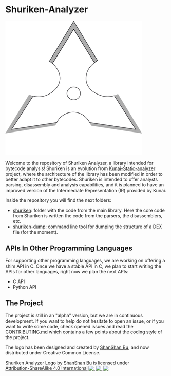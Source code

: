 # Shuriken-Analyzer

<img src="Imgs/Logo 5cm/Logo-5cm-redes-blanco.png"
alt="Shuriken Logo White"/>

Welcome to the repository of Shuriken Analyzer, a library intended for bytecode analysis!
Shuriken is an evolution from [Kunai-Static-analyzer](https://github.com/Fare9/KUNAI-static-analyzer) project, 
where the architecture of the library has been modified in order to better adapt it to other bytecodes. Shuriken
is intended to offer analysts parsing, disassembly and analysis capabilities, and it is planned to have
an improved version of the Intermediate Representation (IR) provided by Kunai.

Inside the repository you will find the next folders:

* [shuriken](./shuriken/): folder with the code from the main library. Here the core code from Shuriken is written
the code from the parsers, the disassemblers, etc.
* [shuriken-dump](./shuriken-dump/): command line tool for dumping the structure of a DEX file (for the moment).

## APIs In Other Programming Languages

For supporting other programming languages, we are working on offering a shim API in C. Once we have a stable
API in C, we plan to start writing the APIs for other languages, right now we plan the next APIs:

* C API
* Python API


## The Project

The project is still in an "alpha" version, but we are in continuous development. If you want to help do not hesitate
to open an issue, or if you want to write some code, check opened issues and read the [CONTRIBUTING.md](./CONTRIBUTING.md)
which contains a few points about the coding style of the project.

The logo has been designed and created by [ShanShan Bu](https://www.linkedin.com/in/shanshan-bu/), and now distributed
under Creative Common License.

<p xmlns:cc="http://creativecommons.org/ns#" xmlns:dct="http://purl.org/dc/terms/">
<span property="dct:title">Shuriken Analyzer Logo</span> by 
<a rel="cc:attributionURL dct:creator" property="cc:attributionName" href="https://www.linkedin.com/in/shanshan-bu/">
ShanShan Bu</a> is licensed under <a href="http://creativecommons.org/licenses/by-sa/4.0/?ref=chooser-v1" target="_blank" 
rel="license noopener noreferrer" style="display:inline-block;">
Attribution-ShareAlike 4.0 International<img style="height:22px!important;margin-left:3px;vertical-align:text-bottom;" 
src="https://mirrors.creativecommons.org/presskit/icons/cc.svg?ref=chooser-v1">
<img style="height:22px!important;margin-left:3px;vertical-align:text-bottom;" 
src="https://mirrors.creativecommons.org/presskit/icons/by.svg?ref=chooser-v1">
<img style="height:22px!important;margin-left:3px;vertical-align:text-bottom;" src="https://mirrors.creativecommons.org/presskit/icons/sa.svg?ref=chooser-v1">
</a></p>